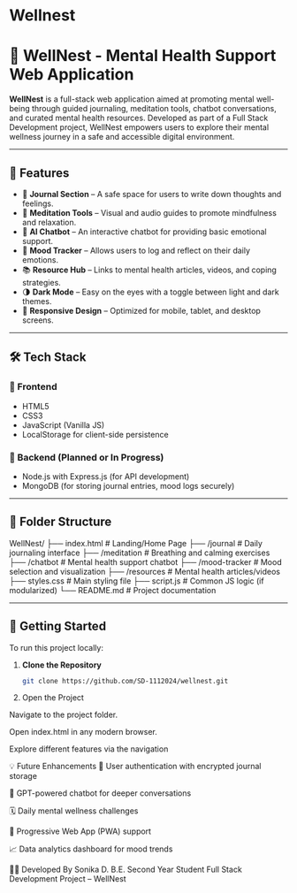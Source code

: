 # Wellnest

# 🌿 WellNest - Mental Health Support Web Application

**WellNest** is a full-stack web application aimed at promoting mental well-being through guided journaling, meditation tools, chatbot conversations, and curated mental health resources. Developed as part of a Full Stack Development project, WellNest empowers users to explore their mental wellness journey in a safe and accessible digital environment.

---

## 🧠 Features

- 📝 **Journal Section** – A safe space for users to write down thoughts and feelings.
- 🧘 **Meditation Tools** – Visual and audio guides to promote mindfulness and relaxation.
- 🤖 **AI Chatbot** – An interactive chatbot for providing basic emotional support.
- 📅 **Mood Tracker** – Allows users to log and reflect on their daily emotions.
- 📚 **Resource Hub** – Links to mental health articles, videos, and coping strategies.
- 🌗 **Dark Mode** – Easy on the eyes with a toggle between light and dark themes.
- 📱 **Responsive Design** – Optimized for mobile, tablet, and desktop screens.

---

## 🛠️ Tech Stack

### 🔹 Frontend
- HTML5  
- CSS3  
- JavaScript (Vanilla JS)  
- LocalStorage for client-side persistence  

### 🔹 Backend (Planned or In Progress)
- Node.js with Express.js (for API development)
- MongoDB (for storing journal entries, mood logs securely)

---

## 📁 Folder Structure

WellNest/
├── index.html # Landing/Home Page
├── /journal # Daily journaling interface
├── /meditation # Breathing and calming exercises
├── /chatbot # Mental health support chatbot
├── /mood-tracker # Mood selection and visualization
├── /resources # Mental health articles/videos
├── styles.css # Main styling file
├── script.js # Common JS logic (if modularized)
└── README.md # Project documentation


---

## 🚀 Getting Started

To run this project locally:

1. **Clone the Repository**
   ```bash
   git clone https://github.com/SD-1112024/wellnest.git

2. Open the Project

Navigate to the project folder.

Open index.html in any modern browser.

Explore different features via the navigation

💡 Future Enhancements
🔐 User authentication with encrypted journal storage

🧠 GPT-powered chatbot for deeper conversations

🗓️ Daily mental wellness challenges

📲 Progressive Web App (PWA) support

📈 Data analytics dashboard for mood trends

👩‍💻 Developed By
Sonika D.
B.E. Second Year Student
Full Stack Development Project – WellNest
